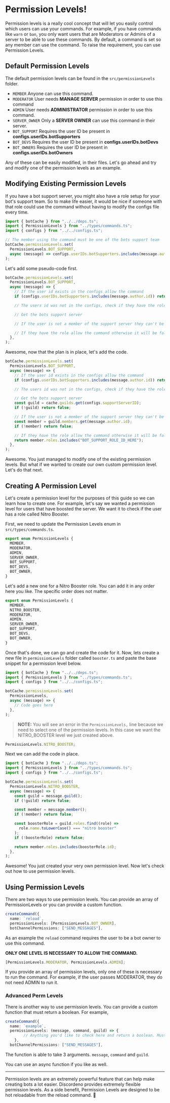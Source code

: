 # Permission Levels!

Permission levels is a really cool concept that will let you easily control
which users can use your commands. For example, if you have commands like `warn`
or `ban`, you only want users that are Moderators or Admins of a server to be
able to use these commands. By default, a command is set so any member can use
the command. To raise the requirement, you can use Permission Levels.

## Default Permission Levels

The default permission levels can be found in the `src/permissionLevels` folder.

- `MEMBER` Anyone can use this command.
- `MODERATOR` User needs **MANAGE SERVER** permission in order to use this
  command
- `ADMIN` User needs **ADMINISTRATOR** permission in order to use this command.
- `SERVER_OWNER` Only a **SERVER OWNER** can use this command in their server.
- `BOT_SUPPORT` Requires the user ID be present in
  **configs.userIDs.botSupporters**
- `BOT_DEVS` Requires the user ID be present in **configs.userIDs.botDevs**
- `BOT_OWNERS` Requires the user ID be present in **configs.userIDs.botOwners**

Any of these can be easily modified, in their files. Let's go ahead and try and
modify one of the permission levels as an example.

## Modifying Existing Permission Levels

If you have a bot support server, you might also have a role setup for your
bot's support team. So to make life easier, it would be nice if someone with
that role could use the command without having to modify the configs file every
time.

```ts
import { botCache } from "../../deps.ts";
import { PermissionLevels } from "../types/commands.ts";
import { configs } from "../../configs.ts";

// The member using the command must be one of the bots support team
botCache.permissionLevels.set(
  PermissionLevels.BOT_SUPPORT,
  async (message) => configs.userIDs.botSupporters.includes(message.author.id),
);
```

Let's add some pseudo-code first.

```ts
botCache.permissionLevels.set(
  PermissionLevels.BOT_SUPPORT,
  async (message) => {
    // If the user id exists in the configs allow the command
    if (configs.userIDs.botSupporters.includes(message.author.id)) return true;

    // The users id was not in the configs, check if they have the role in bot server

    // Get the bots support server

    // If the user is not a member of the support server they can't be one of the support staff.

    // If they have the role allow the command otherwise it will be false and block the command.
  },
);
```

Awesome, now that the plan is in place, let's add the code.

```ts
botCache.permissionLevels.set(
  PermissionLevels.BOT_SUPPORT,
  async (message) => {
    // If the user id exists in the configs allow the command
    if (configs.userIDs.botSupporters.includes(message.author.id)) return true;

    // The users id was not in the configs, check if they have the role in bot server

    // Get the bots support server
    const guild = cache.guilds.get(configs.supportServerID);
    if (!guild) return false;

    // If the user is not a member of the support server they can't be one of the support staff.
    const member = guild.members.get(message.author.id);
    if (!member) return false;

    // If they have the role allow the command otherwise it will be false and block the command.
    return member.roles.includes("BOT_SUPPORT_ROLE_ID_HERE");
  },
);
```

Awesome. You just managed to modify one of the existing permission levels. But
what if we wanted to create our own custom permission level. Let's do that next.

## Creating A Permission Level

Let's create a permission level for the purposes of this guide so we can learn
how to create one. For example, let's say we wanted a permission level for users
that have boosted the server. We want it to check if the user has a role called
Nitro Booster.

First, we need to update the Permission Levels enum in `src/types/commands.ts`.

```ts
export enum PermissionLevels {
  MEMBER,
  MODERATOR,
  ADMIN,
  SERVER_OWNER,
  BOT_SUPPORT,
  BOT_DEVS,
  BOT_OWNER,
}
```

Let's add a new one for a Nitro Booster role. You can add it in any order here
you like. The specific order does not matter.

```ts
export enum PermissionLevels {
  MEMBER,
  NITRO_BOOSTER,
  MODERATOR,
  ADMIN,
  SERVER_OWNER,
  BOT_SUPPORT,
  BOT_DEVS,
  BOT_OWNER,
}
```

Once that's done, we can go and create the code for it. Now, lets create a new
file in `permissionLevels` folder called `booster.ts` and paste the base snippet
for a permission level below.

```ts
import { botCache } from "../../deps.ts";
import { PermissionLevels } from "../types/commands.ts";
import { configs } from "../../configs.ts";

botCache.permissionLevels.set(
  PermissionLevels,
  async (message) => {
    // Code goes here
  },
);
```

> **NOTE:** You will see an error in the `PermissionLevels,` line because we
> need to select one of the permission levels. In this case we want the
> NITRO_BOOSTER level we just created above.

```ts
PermissionLevels.NITRO_BOOSTER;
```

Next we can add the code in place.

```ts
import { botCache } from "../../deps.ts";
import { PermissionLevels } from "../types/commands.ts";
import { configs } from "../../configs.ts";

botCache.permissionLevels.set(
  PermissionLevels.NITRO_BOOSTER,
  async (message) => {
    const guild = message.guild();
    if (!guild) return false;

    const member = message.member();
    if (!member) return false;

    const boosterRole = guild.roles.find((role) =>
      role.name.toLowerCase() === "nitro booster"
    );
    if (!boosterRole) return false;

    return member.roles.includes(boosterRole.id);
  },
);
```

Awesome! You just created your very own permission level. Now let's check out
how to use permission levels.

## Using Permission Levels

There are two ways to use permission levels. You can provide an array of
PermissionLevels or you can provide a custom function.

```ts
createCommand({
  name: `reload`,
  permissionLevels: [PermissionLevels.BOT_OWNER],
  botChannelPermissions: ["SEND_MESSAGES"],
```

As an example the `reload` command requires the user to be a bot owner to use
this command.

**ONLY ONE LEVEL IS NECESSARY TO ALLOW THE COMMAND.**

```ts
[PermissionLevels.MODERATOR, PermissionLevels.ADMIN];
```

If you provide an array of permission levels, only one of these is necessary to
run the command. For example, if the user passes MODERATOR, they do not need
ADMIN to run it.

### Advanced Perm Levels

There is another way to use permission levels. You can provide a custom function
that must return a boolean. For example,

```ts
createCommand({
  name: `example`,
  permissionLevels: (message, command, guild) => {
		// Anything you'd like to check here and return a boolean. Must return true or false.
	},
  botChannelPermissions: ["SEND_MESSAGES"],
```

The function is able to take 3 arguments. `message`, `command` and `guild`.

You can use an async function if you like as well.

---

Permission levels are an extremely powerful feature that can help make creating
bots a lot easier. Discordeno provides extremely flexible permission levels. As
a side benefit, Permission Levels are designed to be hot reloadable from the
reload command. 🎉
